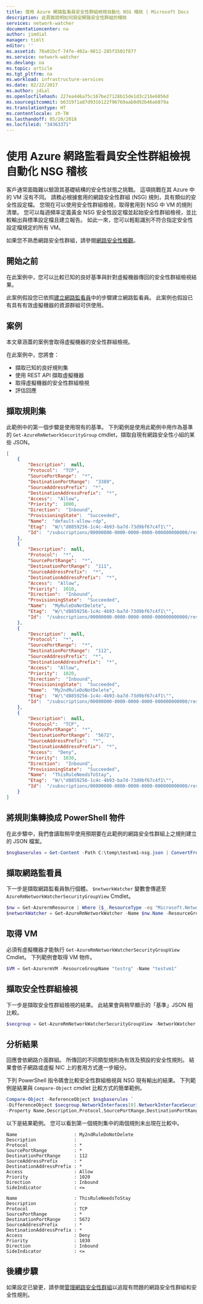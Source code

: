 ```yaml
---
title: 使用 Azure 網路監看員安全性群組檢視自動化 NSG 稽核 | Microsoft Docs
description: 此頁面說明如何設定網路安全性群組的稽核
services: network-watcher
documentationcenter: na
author: jimdial
manager: timlt
editor: ''
ms.assetid: 78a01bcf-74fe-402a-9812-285f3501f877
ms.service: network-watcher
ms.devlang: na
ms.topic: article
ms.tgt_pltfrm: na
ms.workload: infrastructure-services
ms.date: 02/22/2017
ms.author: jdial
ms.openlocfilehash: 227ea446a75c167be27128b15de1d3c216e6856d
ms.sourcegitcommit: b6319f1a87d9316122f96769aab0d92b46a6879a
ms.translationtype: HT
ms.contentlocale: zh-TW
ms.lasthandoff: 05/20/2018
ms.locfileid: "34363371"
---
```

# <a name="automate-nsg-auditing-with-azure-network-watcher-security-group-view"></a>使用 Azure 網路監看員安全性群組檢視自動化 NSG 稽核

客戶通常面臨難以驗證其基礎結構的安全性狀態之挑戰。 這項挑戰在其 Azure 中的 VM 沒有不同。 請務必根據套用的網路安全性群組 (NSG) 規則，具有類似的安全性設定檔。 您現在可以使用安全性群組檢視，取得套用到 NSG 中 VM 的規則清單。 您可以每週頻率定義黃金 NSG 安全性設定檔並起始安全性群組檢視，並比較輸出與標準設定檔且建立報告。 如此一來，您可以輕鬆識別不符合指定安全性設定檔規定的所有 VM。

如果您不熟悉網路安全性群組，請參閱[網路安全性概觀](../virtual-network/security-overview.md)。

## <a name="before-you-begin"></a>開始之前

在此案例中，您可以比較已知的良好基準與針對虛擬機器傳回的安全性群組檢視結果。

此案例假設您已依照[建立網路監看員](network-watcher-create.md)中的步驟建立網路監看員。 此案例也假設已有具有有效虛擬機器的資源群組可供使用。

## <a name="scenario"></a>案例

本文章涵蓋的案例會取得虛擬機器的安全性群組檢視。

在此案例中，您將會：

- 擷取已知的良好規則集
- 使用 REST API 擷取虛擬機器
- 取得虛擬機器的安全性群組檢視
- 評估回應

## <a name="retrieve-rule-set"></a>擷取規則集

此範例中的第一個步驟是使用現有的基準。 下列範例是使用此範例中用作為基準的 `Get-AzureRmNetworkSecurityGroup` cmdlet，擷取自現有網路安全性小組的某些 JSON。

```json
[
    {
        "Description":  null,
        "Protocol":  "TCP",
        "SourcePortRange":  "*",
        "DestinationPortRange":  "3389",
        "SourceAddressPrefix":  "*",
        "DestinationAddressPrefix":  "*",
        "Access":  "Allow",
        "Priority":  1000,
        "Direction":  "Inbound",
        "ProvisioningState":  "Succeeded",
        "Name":  "default-allow-rdp",
        "Etag":  "W/\"d8859256-1c4c-4b93-ba7d-73d9bf67c4f1\"",
        "Id":  "/subscriptions/00000000-0000-0000-0000-000000000000/resourceGroups/testrg/providers/Microsoft.Network/networkSecurityGroups/testvm1-nsg/securityRules/default-allow-rdp"
    },
    {
        "Description":  null,
        "Protocol":  "*",
        "SourcePortRange":  "*",
        "DestinationPortRange":  "111",
        "SourceAddressPrefix":  "*",
        "DestinationAddressPrefix":  "*",
        "Access":  "Allow",
        "Priority":  1010,
        "Direction":  "Inbound",
        "ProvisioningState":  "Succeeded",
        "Name":  "MyRuleDoNotDelete",
        "Etag":  "W/\"d8859256-1c4c-4b93-ba7d-73d9bf67c4f1\"",
        "Id":  "/subscriptions/00000000-0000-0000-0000-000000000000/resourceGroups/testrg/providers/Microsoft.Network/networkSecurityGroups/testvm1-nsg/securityRules/MyRuleDoNotDelete"
    },
    {
        "Description":  null,
        "Protocol":  "*",
        "SourcePortRange":  "*",
        "DestinationPortRange":  "112",
        "SourceAddressPrefix":  "*",
        "DestinationAddressPrefix":  "*",
        "Access":  "Allow",
        "Priority":  1020,
        "Direction":  "Inbound",
        "ProvisioningState":  "Succeeded",
        "Name":  "My2ndRuleDoNotDelete",
        "Etag":  "W/\"d8859256-1c4c-4b93-ba7d-73d9bf67c4f1\"",
        "Id":  "/subscriptions/00000000-0000-0000-0000-000000000000/resourceGroups/testrg/providers/Microsoft.Network/networkSecurityGroups/testvm1-nsg/securityRules/My2ndRuleDoNotDelete"
    },
    {
        "Description":  null,
        "Protocol":  "TCP",
        "SourcePortRange":  "*",
        "DestinationPortRange":  "5672",
        "SourceAddressPrefix":  "*",
        "DestinationAddressPrefix":  "*",
        "Access":  "Deny",
        "Priority":  1030,
        "Direction":  "Inbound",
        "ProvisioningState":  "Succeeded",
        "Name":  "ThisRuleNeedsToStay",
        "Etag":  "W/\"d8859256-1c4c-4b93-ba7d-73d9bf67c4f1\"",
        "Id":  "/subscriptions/00000000-0000-0000-0000-000000000000/resourceGroups/testrg/providers/Microsoft.Network/networkSecurityGroups/testvm1-nsg/securityRules/ThisRuleNeedsToStay"
    }
]
```

## <a name="convert-rule-set-to-powershell-objects"></a>將規則集轉換成 PowerShell 物件

在此步驟中，我們會讀取稍早使用預期要在此範例的網路安全性群組上之規則建立的 JSON 檔案。

```powershell
$nsgbaserules = Get-Content -Path C:\temp\testvm1-nsg.json | ConvertFrom-Json
```

## <a name="retrieve-network-watcher"></a>擷取網路監看員

下一步是擷取網路監看員執行個體。 `$networkWatcher` 變數會傳遞至 `AzureRmNetworkWatcherSecurityGroupView` Cmdlet。

```powershell
$nw = Get-AzurermResource | Where {$_.ResourceType -eq "Microsoft.Network/networkWatchers" -and $_.Location -eq "WestCentralUS" } 
$networkWatcher = Get-AzureRmNetworkWatcher -Name $nw.Name -ResourceGroupName $nw.ResourceGroupName 
```

## <a name="get-a-vm"></a>取得 VM

必須有虛擬機器才能執行 `Get-AzureRmNetworkWatcherSecurityGroupView` Cmdlet。 下列範例會取得 VM 物件。

```powershell
$VM = Get-AzurermVM -ResourceGroupName "testrg" -Name "testvm1"
```

## <a name="retrieve-security-group-view"></a>擷取安全性群組檢視

下一步是擷取安全性群組檢視的結果。 此結果會與稍早顯示的「基準」JSON 相比較。

```powershell
$secgroup = Get-AzureRmNetworkWatcherSecurityGroupView -NetworkWatcher $networkWatcher -TargetVirtualMachineId $VM.Id
```

## <a name="analyzing-the-results"></a>分析結果

回應會依網路介面群組。 所傳回的不同類型規則為有效及預設的安全性規則。 結果會依子網路或虛擬 NIC 上的套用方式進一步細分。

下列 PowerShell 指令碼會比較安全性群組檢視與 NSG 現有輸出的結果。 下列範例是結果與 `Compare-Object` cmdlet 比較方式的簡單範例。

```powershell
Compare-Object -ReferenceObject $nsgbaserules `
-DifferenceObject $secgroup.NetworkInterfaces[0].NetworkInterfaceSecurityRules `
-Property Name,Description,Protocol,SourcePortRange,DestinationPortRange,SourceAddressPrefix,DestinationAddressPrefix,Access,Priority,Direction
```

以下是結果範例。 您可以看到第一個規則集中的兩個規則未出現在比較中。

```
Name                     : My2ndRuleDoNotDelete
Description              : 
Protocol                 : *
SourcePortRange          : *
DestinationPortRange     : 112
SourceAddressPrefix      : *
DestinationAddressPrefix : *
Access                   : Allow
Priority                 : 1020
Direction                : Inbound
SideIndicator            : <=

Name                     : ThisRuleNeedsToStay
Description              : 
Protocol                 : TCP
SourcePortRange          : *
DestinationPortRange     : 5672
SourceAddressPrefix      : *
DestinationAddressPrefix : *
Access                   : Deny
Priority                 : 1030
Direction                : Inbound
SideIndicator            : <=
```

## <a name="next-steps"></a>後續步驟

如果設定已變更，請參閱[管理網路安全性群組](../virtual-network/manage-network-security-group.md)以追蹤有問題的網路安全性群組和安全性規則。













